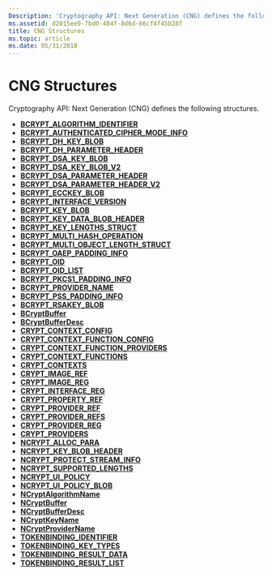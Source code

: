 ```yaml
---
Description: 'Cryptography API: Next Generation (CNG) defines the following structures.'
ms.assetid: d2015ee9-7bd0-484f-8d6d-66cf4f45b28f
title: CNG Structures
ms.topic: article
ms.date: 05/31/2018
---
```


# CNG Structures

Cryptography API: Next Generation (CNG) defines the following structures.

-   [**BCRYPT\_ALGORITHM\_IDENTIFIER**](/windows/desktop/api/Bcrypt/ns-bcrypt-bcrypt_algorithm_identifier)
-   [**BCRYPT\_AUTHENTICATED\_CIPHER\_MODE\_INFO**](/windows/desktop/api/Bcrypt/ns-bcrypt-bcrypt_authenticated_cipher_mode_info)
-   [**BCRYPT\_DH\_KEY\_BLOB**](/windows/desktop/api/Bcrypt/ns-bcrypt-bcrypt_dh_key_blob)
-   [**BCRYPT\_DH\_PARAMETER\_HEADER**](/windows/desktop/api/Bcrypt/ns-bcrypt-bcrypt_dh_parameter_header)
-   [**BCRYPT\_DSA\_KEY\_BLOB**](/windows/desktop/api/Bcrypt/ns-bcrypt-bcrypt_dsa_key_blob)
-   [**BCRYPT\_DSA\_KEY\_BLOB\_V2**](/windows/desktop/api/Bcrypt/ns-bcrypt-bcrypt_dsa_key_blob_v2)
-   [**BCRYPT\_DSA\_PARAMETER\_HEADER**](/windows/desktop/api/Bcrypt/ns-bcrypt-bcrypt_dsa_parameter_header)
-   [**BCRYPT\_DSA\_PARAMETER\_HEADER\_V2**](/windows/desktop/api/Bcrypt/ns-bcrypt-bcrypt_dsa_parameter_header_v2)
-   [**BCRYPT\_ECCKEY\_BLOB**](/windows/desktop/api/Bcrypt/ns-bcrypt-bcrypt_ecckey_blob)
-   [**BCRYPT\_INTERFACE\_VERSION**](/windows/desktop/api/Bcrypt/ns-bcrypt-bcrypt_interface_version)
-   [**BCRYPT\_KEY\_BLOB**](/windows/desktop/api/Bcrypt/ns-bcrypt-bcrypt_key_blob)
-   [**BCRYPT\_KEY\_DATA\_BLOB\_HEADER**](/windows/desktop/api/Bcrypt/ns-bcrypt-bcrypt_key_data_blob_header)
-   [**BCRYPT\_KEY\_LENGTHS\_STRUCT**](/windows/desktop/api/Bcrypt/ns-bcrypt-bcrypt_key_lengths_struct)
-   [**BCRYPT\_MULTI\_HASH\_OPERATION**](/windows/desktop/api/Bcrypt/ns-bcrypt-bcrypt_multi_hash_operation)
-   [**BCRYPT\_MULTI\_OBJECT\_LENGTH\_STRUCT**](/windows/desktop/api/Bcrypt/ns-bcrypt-bcrypt_multi_object_length_struct)
-   [**BCRYPT\_OAEP\_PADDING\_INFO**](/windows/desktop/api/Bcrypt/ns-bcrypt-bcrypt_oaep_padding_info)
-   [**BCRYPT\_OID**](/windows/desktop/api/Bcrypt/ns-bcrypt-bcrypt_oid)
-   [**BCRYPT\_OID\_LIST**](/windows/desktop/api/Bcrypt/ns-bcrypt-bcrypt_oid_list)
-   [**BCRYPT\_PKCS1\_PADDING\_INFO**](/windows/desktop/api/Bcrypt/ns-bcrypt-bcrypt_pkcs1_padding_info)
-   [**BCRYPT\_PROVIDER\_NAME**](/windows/desktop/api/Bcrypt/ns-bcrypt-bcrypt_provider_name)
-   [**BCRYPT\_PSS\_PADDING\_INFO**](/windows/desktop/api/Bcrypt/ns-bcrypt-bcrypt_pss_padding_info)
-   [**BCRYPT\_RSAKEY\_BLOB**](/windows/desktop/api/Bcrypt/ns-bcrypt-bcrypt_rsakey_blob)
-   [**BCryptBuffer**](https://docs.microsoft.com/previous-versions/windows/desktop/legacy/aa375368(v=vs.85))
-   [**BCryptBufferDesc**](https://docs.microsoft.com/previous-versions/windows/desktop/legacy/aa375370(v=vs.85))
-   [**CRYPT\_CONTEXT\_CONFIG**](/windows/desktop/api/Bcrypt/ns-bcrypt-crypt_context_config)
-   [**CRYPT\_CONTEXT\_FUNCTION\_CONFIG**](/windows/desktop/api/Bcrypt/ns-bcrypt-crypt_context_function_config)
-   [**CRYPT\_CONTEXT\_FUNCTION\_PROVIDERS**](/windows/desktop/api/Bcrypt/ns-bcrypt-crypt_context_function_providers)
-   [**CRYPT\_CONTEXT\_FUNCTIONS**](/windows/desktop/api/Bcrypt/ns-bcrypt-crypt_context_functions)
-   [**CRYPT\_CONTEXTS**](/windows/desktop/api/Bcrypt/ns-bcrypt-crypt_contexts)
-   [**CRYPT\_IMAGE\_REF**](/windows/desktop/api/Bcrypt/ns-bcrypt-crypt_image_ref)
-   [**CRYPT\_IMAGE\_REG**](/windows/desktop/api/Bcrypt/ns-bcrypt-crypt_image_reg)
-   [**CRYPT\_INTERFACE\_REG**](/windows/desktop/api/Bcrypt/ns-bcrypt-crypt_interface_reg)
-   [**CRYPT\_PROPERTY\_REF**](/windows/desktop/api/Bcrypt/ns-bcrypt-crypt_property_ref)
-   [**CRYPT\_PROVIDER\_REF**](/windows/desktop/api/Bcrypt/ns-bcrypt-crypt_provider_ref)
-   [**CRYPT\_PROVIDER\_REFS**](/windows/desktop/api/Bcrypt/ns-bcrypt-crypt_provider_refs)
-   [**CRYPT\_PROVIDER\_REG**](/windows/desktop/api/Bcrypt/ns-bcrypt-crypt_provider_reg)
-   [**CRYPT\_PROVIDERS**](/windows/desktop/api/Bcrypt/ns-bcrypt-crypt_providers)
-   [**NCRYPT\_ALLOC\_PARA**](/windows/desktop/api/Ncrypt/ns-ncrypt-ncrypt_alloc_para)
-   [**NCRYPT\_KEY\_BLOB\_HEADER**](/windows/desktop/api/Ncrypt/ns-ncrypt-ncrypt_key_blob_header)
-   [**NCRYPT\_PROTECT\_STREAM\_INFO**](/windows/desktop/api/NCryptprotect/ns-ncryptprotect-ncrypt_protect_stream_info)
-   [**NCRYPT\_SUPPORTED\_LENGTHS**](/windows/desktop/api/Ncrypt/ns-ncrypt-ncrypt_supported_lengths)
-   [**NCRYPT\_UI\_POLICY**](/windows/desktop/api/Ncrypt/ns-ncrypt-ncrypt_ui_policy)
-   [**NCRYPT\_UI\_POLICY\_BLOB**](ncrypt-ui-policy-blob.md)
-   [**NCryptAlgorithmName**](/windows/desktop/api/Ncrypt/ns-ncrypt-ncryptalgorithmname)
-   [**NCryptBuffer**](https://msdn.microsoft.com/en-us/library/Aa376245(v=VS.85).aspx)
-   [**NCryptBufferDesc**](https://msdn.microsoft.com/en-us/library/Aa376244(v=VS.85).aspx)
-   [**NCryptKeyName**](/windows/desktop/api/Ncrypt/ns-ncrypt-ncryptkeyname)
-   [**NCryptProviderName**](/windows/desktop/api/Ncrypt/ns-ncrypt-ncryptprovidername)
-   [**TOKENBINDING\_IDENTIFIER**](/windows/desktop/api/tokenbinding/ns-tokenbinding-tokenbinding_identifier)
-   [**TOKENBINDING\_KEY\_TYPES**](/windows/desktop/api/tokenbinding/ns-tokenbinding-tokenbinding_key_types)
-   [**TOKENBINDING\_RESULT\_DATA**](/windows/desktop/api/tokenbinding/ns-tokenbinding-tokenbinding_result_data)
-   [**TOKENBINDING\_RESULT\_LIST**](/windows/desktop/api/tokenbinding/ns-tokenbinding-tokenbinding_result_list)

 

 



